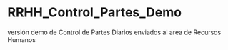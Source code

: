 # RRHH_Control_Partes_Demo
versión demo de Control de Partes Diarios enviados al area de Recursos Humanos
